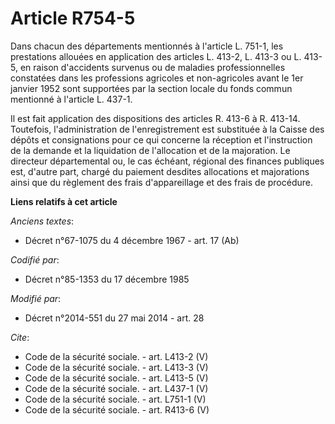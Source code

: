 # Article R754-5

Dans chacun des départements mentionnés à l'article L. 751-1, les prestations allouées en application des articles L. 413-2,
L. 413-3 ou L. 413-5, en raison d'accidents survenus ou de maladies professionnelles constatées dans les professions
agricoles et non-agricoles avant le 1er janvier 1952 sont supportées par la section locale du fonds commun mentionné à
l'article L. 437-1. 

Il est fait application des dispositions des articles R. 413-6 à R. 413-14. Toutefois, l'administration de l'enregistrement
est substituée à la Caisse des dépôts et consignations pour ce qui concerne la réception et l'instruction de la demande et la
liquidation de l'allocation et de la majoration. Le directeur départemental ou, le cas échéant, régional des finances
publiques est, d'autre part, chargé du paiement desdites allocations et majorations ainsi que du règlement des frais
d'appareillage et des frais de procédure.

**Liens relatifs à cet article**

_Anciens textes_:

  - Décret n°67-1075 du 4 décembre 1967 - art. 17 (Ab)

_Codifié par_:

  - Décret n°85-1353 du 17 décembre 1985

_Modifié par_:

  - Décret n°2014-551 du 27 mai 2014 - art. 28

_Cite_:

  - Code de la sécurité sociale. - art. L413-2 (V)
  - Code de la sécurité sociale. - art. L413-3 (V)
  - Code de la sécurité sociale. - art. L413-5 (V)
  - Code de la sécurité sociale. - art. L437-1 (V)
  - Code de la sécurité sociale. - art. L751-1 (V)
  - Code de la sécurité sociale. - art. R413-6 (V)
